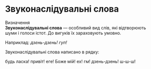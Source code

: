 # Звуконаслiдувальнi слова

<div class="eoz-wrap">
<span class="eoz">Визначення</span>
<div class="eoz-text">
<strong>Звуконаслiдувальнi слова</strong> — особливий вид слiв, якi вiдтворюють шуми i голоси iстот. До вигукiв їх зараховують умовно.
</div>
</div>


Наприклад: <i>дзень-дзень! гуп!</i>


<quiz> 
    <question>
       <p>Звуконаслідувальні слова написано в рядку:</p>
           <answer>будь ласка! привіт!</answer>
           <answer>еге! Боже мій!</answer>
           <answer>ех! гм!</answer>
           <answer correct>дзень-дзень! ш-ш-ш!</answer>
    </question>
</quiz> 







